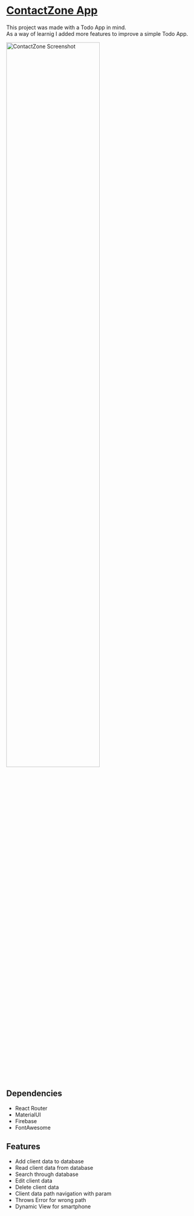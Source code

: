 # [ContactZone App](https://contactzone-2ad8c.web.app/)

This project was made with a Todo App in mind. <br>As a way of learnig I added more features to improve a simple Todo App.

[<img src="https://i.ibb.co/X7mxDBP/Contact-Zone.png" width="70%" alt="ContactZone Screenshot" />](https://contactzone-2ad8c.web.app/)

## Dependencies
- React Router
- MaterialUI
- Firebase
- FontAwesome

## Features
- Add client data to database
- Read client data from database
- Search through database
- Edit client data
- Delete client data
- Client data path navigation with param
- Throws Error for wrong path
- Dynamic View for smartphone 
